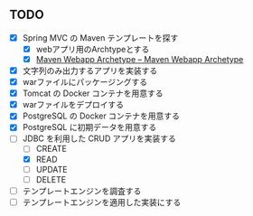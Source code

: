 ## TODO
- [x] Spring MVC の Maven テンプレートを探す
  - [x] webアプリ用のArchtypeとする
  - [x] [Maven Webapp Archetype – Maven Webapp Archetype](https://maven.apache.org/archetypes/maven-archetype-webapp/)
- [x] 文字列のみ出力するアプリを実装する
- [x] warファイルにパッケージングする
- [x] Tomcat の Docker コンテナを用意する
- [x] warファイルをデプロイする
- [x] PostgreSQL の Docker コンテナを用意する
- [x] PostgreSQL に初期データを用意する
- [ ] JDBC を利用した CRUD アプリを実装する
  - [ ] CREATE
  - [x] READ
  - [ ] UPDATE
  - [ ] DELETE
- [ ] テンプレートエンジンを調査する
- [ ] テンプレートエンジンを適用した実装にする